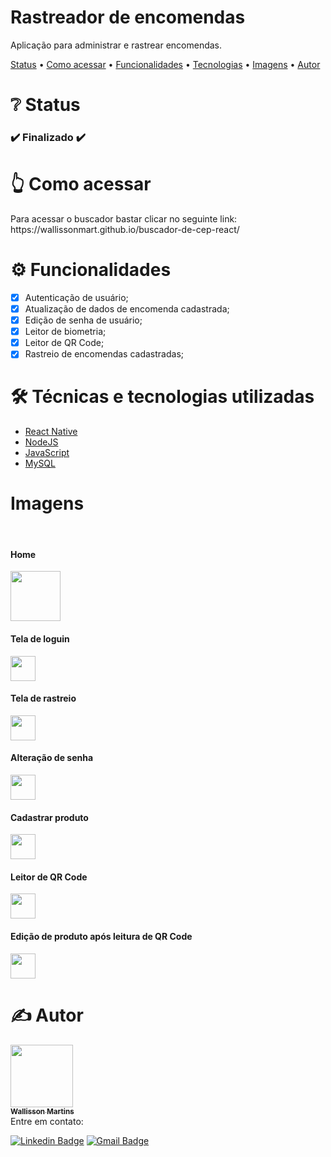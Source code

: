 <h1 align="left">Rastreador de encomendas</h1>
<p align="left">Aplicação para administrar e rastrear encomendas.</p>

<p align="left">
 <a href="#status">Status</a> •
 <a href="#acessar">Como acessar</a> •
 <a href="#funcionalidades">Funcionalidades</a> • 
 <a href="#tecnologias">Tecnologias</a> •
 <a href="#imgs">Imagens</a> •
 <a href="#autor">Autor</a>
</p>

<h1 align="left" id="status">❔ Status</h1>

<h3 align="left"> 
  ✔️ Finalizado ✔️
</h3>

<h1 align="left" id="acessar">👆 Como acessar</h1>
Para acessar o buscador bastar clicar no seguinte link: https://wallissonmart.github.io/buscador-de-cep-react/

<h1 align="left" id="funcionalidades">⚙️ Funcionalidades</h1>

- [x] Autenticação de usuário;
- [x] Atualização de dados de encomenda cadastrada;
- [x] Edição de senha de usuário;
- [x] Leitor de biometria;
- [x] Leitor de QR Code;
- [x] Rastreio de encomendas cadastradas;

<h1 align="left" id="tecnologias">🛠️ Técnicas e tecnologias utilizadas</h1>

- [React Native](https://reactnative.dev/docs/getting-started)
- [NodeJS](https://nodejs.org/en/docs/)
- [JavaScript](https://developer.mozilla.org/pt-BR/docs/Web/JavaScript)
- [MySQL](https://dev.mysql.com/doc/)

<h1 align="left" id="imgs">Imagens</h1>


<div style="display: inline_block"><br>
<h4 align="left">Home</h4>
<img src="https://user-images.githubusercontent.com/93344198/151682749-b83d8fee-8fe2-43e1-9c5e-d084b7dc24fe.jpg" width="80" height="80" />
<h4 align="left">Tela de loguin</h4>
<img src="https://user-images.githubusercontent.com/93344198/151682756-946135fb-ffe3-4860-b767-28e0665320b3.jpg" width="40" height="40" />
<h4 align="left">Tela de rastreio</h4>
<img src="https://user-images.githubusercontent.com/93344198/151682755-d3a55d66-4c0b-43db-9d47-88504ea039d8.jpg" width="40" height="40" />
<h4 align="left">Alteração de senha</h4>
<img src="https://user-images.githubusercontent.com/93344198/151682758-1b9ac670-19dc-45e1-add3-926d0215eed2.jpg" width="40" height="40" />
<h4 align="left">Cadastrar produto</h4>
<img src="https://user-images.githubusercontent.com/93344198/151682762-255728ee-2fb6-4dea-975e-fd1d985ee109.jpg" width="40" height="40" />
<h4 align="left">Leitor de QR Code</h4>
<img src="https://user-images.githubusercontent.com/93344198/151682764-2a9510ee-3e01-465d-a04a-276643b607e5.jpg" width="40" height="40" />
<h4 align="left">Edição de produto após leitura de QR Code</h4>
<img src="https://user-images.githubusercontent.com/93344198/151682763-53d38cc2-7f33-41bb-925b-3039ac50bc01.jpg" width="40" height="40" />
</div>

<h1 align="left" id="autor">✍️ Autor</h1>
<a href="https://github.com/wallissonmart">
 <img src="https://avatars.githubusercontent.com/u/93344198?s=400&u=efc1c28e0cfb7b7e29bdf3ac50a79d0ddcf8b467&v=4" width="100px;" alt=""/>
 <br/>
 <sub><b>Wallisson Martins</b></sub></a>
<br/>
Entre em contato:
 
[![Linkedin Badge](https://img.shields.io/badge/-Wallisson-blue?style=flat-square&logo=Linkedin&logoColor=white&link=https://www.linkedin.com/in/wallisson-martins-/)](https://www.linkedin.com/in/wallisson-martins-/) 
[![Gmail Badge](https://img.shields.io/badge/-wallissonmartins37@gmail.com-c14438?style=flat-square&logo=Gmail&logoColor=white&link=mailto:wallissonmartins37@gmail.com)](mailto:wallissonmartins37@gmail.com)

